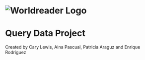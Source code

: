 # ![Worldreader Logo](https://comms.worldreader.org/wp-content/themes/worldreader/assets/images/logo.png) 
# Query Data Project 


Created by Cary Lewis, Aina Pascual, Patricia Araguz and Enrique Rodríguez
